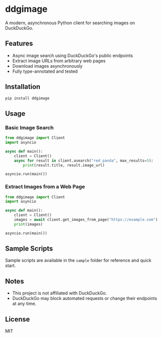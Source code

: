 # ddgimage

A modern, asynchronous Python client for searching images on DuckDuckGo.

## Features
- Async image search using DuckDuckGo's public endpoints
- Extract image URLs from arbitrary web pages
- Download images asynchronously
- Fully type-annotated and tested

## Installation
```bash
pip install ddgimage
```

## Usage

### Basic Image Search
```python
from ddgimage import Client
import asyncio

async def main():
    client = Client()
    async for result in client.asearch("red panda", max_results=5):
        print(result.title, result.image_url)

asyncio.run(main())
```

### Extract Images from a Web Page
```python
from ddgimage import Client
import asyncio

async def main():
    client = Client()
    images = await client.get_images_from_page("https://example.com")
    print(images)

asyncio.run(main())
```

## Sample Scripts
Sample scripts are available in the `sample` folder for reference and quick start.

## Notes
- This project is not affiliated with DuckDuckGo.
- DuckDuckGo may block automated requests or change their endpoints at any time.

## License
MIT
